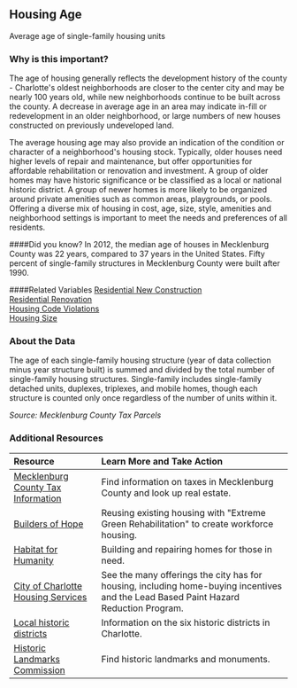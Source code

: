 ## Housing Age
Average age of single-family housing units 

### Why is this important?
The age of housing generally reflects the development history of the county - Charlotte's oldest neighborhoods are closer to the center city and may be nearly 100 years old, while new neighborhoods continue to be built across the county.  A decrease in average age in an area may indicate in-fill or redevelopment in an older neighborhood, or large numbers of new houses constructed on previously undeveloped land. 

The average housing age may also provide an indication of the condition or character of a neighborhood's housing stock.  Typically, older houses need higher levels of repair and maintenance, but offer opportunities for affordable rehabilitation or renovation and investment. A group of older homes may have historic significance or be classified as a local or national historic district. A group of newer homes is more likely to be organized around private amenities such as common areas, playgrounds, or pools. Offering a diverse mix of housing in cost, age, size, style, amenities and neighborhood settings is important to meet the needs and preferences of all residents. 

####Did you know?
In 2012, the median age of houses in Mecklenburg County was 22 years, compared to 37 years in the United States.  Fifty percent of single-family structures in Mecklenburg County were built after 1990.

####Related Variables
<a href="javascript:void(0)" onclick="model.metricId = 'm8'">Residential New Construction</a>  
<a href="javascript:void(0)" onclick="model.metricId = 'm9'">Residential Renovation</a>   
<a href="javascript:void(0)" onclick="model.metricId = 'm68'">Housing Code Violations</a>  
<a href="javascript:void(0)" onclick="model.metricId = 'm6'">Housing Size</a>  

### About the Data
The age of each single-family housing structure (year of data collection minus year structure built) is summed and divided by the total number of single-family housing structures. Single-family includes single-family detached units, duplexes, triplexes, and mobile homes, though each structure is counted only once regardless of the number of units within it.

_Source: Mecklenburg County Tax Parcels_

### Additional Resources
| Resource | Learn More and Take Action | 
|:--- | :--- |
|[Mecklenburg County Tax Information](http://charmeck.org/mecklenburg/county/taxes/Pages/default.aspx) | Find information on taxes in Mecklenburg County and look up real estate.
|[Builders of Hope](http://www.buildersofhope.org/) | Reusing existing housing with "Extreme Green Rehabilitation" to create workforce housing.
|[Habitat for Humanity](http://www.habitatcharlotte.org/)| Building and repairing homes for those in need.
|[City of Charlotte Housing Services](http://charmeck.org/city/charlotte/nbs/housing/Pages/CityHousingPrograms.aspx) |See the many offerings the city has for housing, including home-buying incentives and the Lead Based Paint Hazard Reduction Program.
|[Local historic districts](http://charmeck.org/CITY/CHARLOTTE/PLANNING/HISTORICDISTRICTS/Pages/Home.aspx) | Information on the six historic districts in Charlotte.
|[Historic Landmarks Commission](http://www.cmhpf.org/) |Find historic landmarks and monuments.